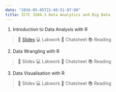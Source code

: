 ```yaml
---
date: "2016-05-05T21:48:51-07:00"
title: ICTC 3104.3 Data Analytics and Big Data 
---
```


1. Introduction to Data Analysis with R

>   🧭 [Slides](/slides/l1.html) 💻 Labwork  🔖 Chatsheet  📚 Reading

2. Data Wrangling with R

> 🧭 Slides   💻 Labwork  🔖 Chatsheet  📚 Reading

3. Data Visualisation with R

> 🧭 Slides  💻 Labwork  🔖 Chatsheet  📚 Reading